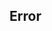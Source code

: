 ## Error

<!-- CUSTOMTYPEJSON.Error.description -->

<!-- CUSTOMTYPEJSON.Error.package -->

<!-- CUSTOMTYPEJSON.Error.extends -->

<!-- CUSTOMTYPEJSON.Error.param -->

